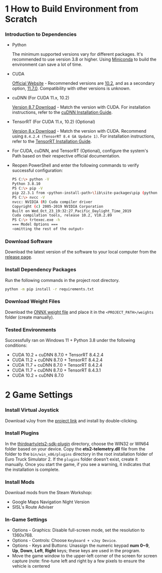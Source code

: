 # 1 How to Build Environment from Scratch

### Introduction to Dependencies

- Python

  The minimum supported versions vary for different packages. It's recommended to use version 3.8 or higher. Using [Miniconda](https://docs.conda.io/en/latest/miniconda.html) to build the environment can save a lot of time.

- CUDA

  [Official Website](https://developer.nvidia.com/cuda-toolkit) - Recommended versions are [10.2](https://developer.nvidia.com/cuda-10.2-download-archive), and as a secondary option, [11.7.0](https://developer.nvidia.com/cuda-11-7-0-download-archive). Compatibility with other versions is unknown.

- cuDNN (For CUDA 11.x, 10.2)

  [Version 8.7 Download](https://developer.nvidia.com/rdp/cudnn-download) - Match the version with CUDA. For installation instructions, refer to the [cuDNN Installation Guide](https://docs.nvidia.com/deeplearning/cudnn/install-guide/index.html).

- TensorRT (For CUDA 11.x, 10.2) (Optional)

  [Version 8.x Download](https://developer.nvidia.com/nvidia-tensorrt-8x-download) - Match the version with CUDA. Recommend using `8.4.2.4 (TensorRT 8.4 GA Update 1)`. For installation instructions, refer to the [TensorRT Installation Guide](https://docs.nvidia.com/deeplearning/tensorrt/install-guide/index.html).

- For CUDA, cuDNN, and TensorRT (Optional), configure the system's Path based on their respective official documentation.

- Reopen PowerShell and enter the following commands to verify successful configuration:

    ```bash
    PS C:\> python -V
    Python 3.8.10
    PS C:\> pip -V
    pip 22.3.1 from <python-install-path>\lib\site-packages\pip (python 3.8)
    PS C:\> nvcc -V
    nvcc: NVIDIA (R) Cuda compiler driver
    Copyright (c) 2005-2019 NVIDIA Corporation
    Built on Wed_Oct_23_19:32:27_Pacific_Daylight_Time_2019
    Cuda compilation tools, release 10.2, V10.2.89
    PS C:\> trtexec.exe -h
    === Model Options ===
    <omitting the rest of the output>
    ```

### Download Software
Download the latest version of the software to your local computer from the [release page](https://github.com/Yutong-gannis/ETSAuto/releases).

### Install Dependency Packages

Run the following commands in the project root directory.

```bash
python -m pip install -r requirements.txt
```

### Download Weight Files
Download the [ONNX weight file](https://github.com/Yutong-gannis/ETSAuto/releases/download/v2.0/ep049.onnx) and place it in the `<PROJECT_PATH>/weights` folder (create manually).

### Tested Environments

Successfully ran on Windows 11 + Python 3.8 under the following conditions:

- CUDA 10.2 + cuDNN 8.7.0 + TensorRT 8.4.2.4
- CUDA 11.2 + cuDNN 8.7.0 + TensorRT 8.4.2.4
- CUDA 11.7 + cuDNN 8.7.0 + TensorRT 8.4.2.4
- CUDA 11.7 + cuDNN 8.7.0 + TensorRT 8.4.3.1
- CUDA 10.2 + cuDNN 8.7.0

# 2 Game Settings
### Install Virtual Joystick

Download vJoy from the [project link](https://sourceforge.net/projects/vjoystick/) and install by double-clicking.

### Install Plugins
In the [thirdparty/ets2-sdk-plugin](https://github.com/Yutong-gannis/ETSAuto/tree/v2.x/thirdparty/ets2-sdk-plugin) directory, choose the WIN32 or WIN64 folder based on your device. Copy the **ets2-telemetry.dll** file from the folder to the `bin/win_x86/plugins` directory in the root installation folder of Euro Truck Simulator 2. If the `plugins` folder doesn't exist, create it manually. Once you start the game, if you see a warning, it indicates that the installation is complete.

### Install Mods

Download mods from the Steam Workshop:

- Google Maps Navigation Night Version
- SISL's Route Adviser

### In-Game Settings

- Options - Graphics: Disable full-screen mode, set the resolution to 1360x768.
- Options - Controls: Choose `Keyboard + vJoy Device`.
- Options - Keys and Buttons: Unassign the numeric keypad **num 0~9**, **Up**, **Down**, **Left**, **Right** keys; these keys are used in the program.
- Move the game window to the upper-left corner of the screen for screen capture (note: fine-tune left and right by a few pixels to ensure the vehicle is centered
